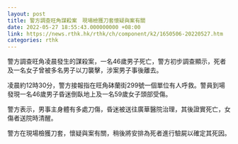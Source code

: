 ```yaml
---
layout: post
title: 警方調查旺角謀殺案　現場檢獲刀套懷疑與案有關
date: 2022-05-27 18:55:43.000000000 +08:00
link: https://news.rthk.hk/rthk/ch/component/k2/1650506-20220527.htm
categories: rthk
---
```


警方調查旺角凌晨發生的謀殺案，一名46歲男子死亡，警方初步調查顯示，死者及一名女子曾被多名男子以刀襲擊，涉案男子事後離去。

凌晨約12時30分，警方接報指在旺角砵蘭街299號一個單位有人呼救。警員到場發現一名46歲男子昏迷倒臥地上及一名59歲女子頭部受傷。

警方表示，男事主身體有多處刀傷，昏迷被送往廣華醫院治理，其後證實死亡，女傷者送院時清醒。

警方在現場檢獲刀套，懷疑與案有關，稍後將安排為死者進行驗屍以確定其死因。
